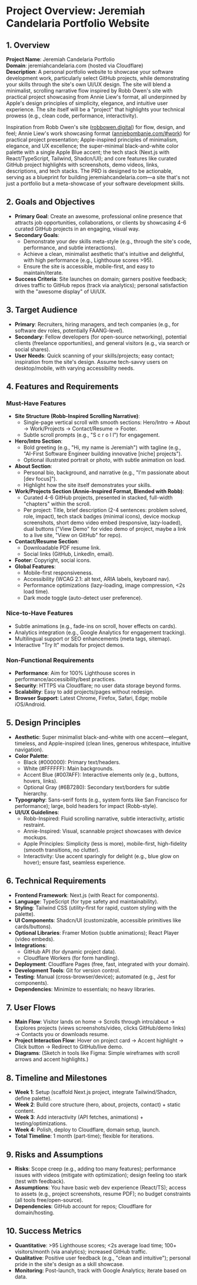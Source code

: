 # Project Overview: Jeremiah Candelaria Portfolio Website

## 1. Overview
**Project Name**: Jeremiah Candelaria Portfolio  
**Domain**: jeremiahcandelaria.com (hosted via Cloudflare)  
**Description**: A personal portfolio website to showcase your software development work, particularly select GitHub projects, while demonstrating your skills through the site's own UI/UX design. The site will blend a minimalist, scrolling narrative flow inspired by Robb Owen's site with practical project showcasing from Annie Liew's format, all underpinned by Apple's design principles of simplicity, elegance, and intuitive user experience. The site itself will be a "project" that highlights your technical prowess (e.g., clean code, performance, interactivity).  

Inspiration from Robb Owen's site ([robbowen.digital](https://robbowen.digital/)) for flow, design, and feel; Annie Liew's work showcasing format ([anniebombanie.com/#work](https://anniebombanie.com/#work)) for practical project presentation; Apple-inspired principles of minimalism, elegance, and UX excellence; the super-minimal black-and-white color palette with a single Apple Blue accent; the tech stack (Next.js with React/TypeScript, Tailwind, Shadcn/UI); and core features like curated GitHub project highlights with screenshots, demo videos, links, descriptions, and tech stacks. The PRD is designed to be actionable, serving as a blueprint for building jeremiahcandelaria.com—a site that's not just a portfolio but a meta-showcase of your software development skills.

## 2. Goals and Objectives
- **Primary Goal**: Create an awesome, professional online presence that attracts job opportunities, collaborations, or clients by showcasing 4-6 curated GitHub projects in an engaging, visual way.
- **Secondary Goals**:
  - Demonstrate your dev skills meta-style (e.g., through the site's code, performance, and subtle interactions).
  - Achieve a clean, minimalist aesthetic that's intuitive and delightful, with high performance (e.g., Lighthouse scores >95).
  - Ensure the site is accessible, mobile-first, and easy to maintain/iterate.
- **Success Criteria**: Site launches on domain; garners positive feedback; drives traffic to GitHub repos (track via analytics); personal satisfaction with the "awesome display" of UI/UX.

## 3. Target Audience
- **Primary**: Recruiters, hiring managers, and tech companies (e.g., for software dev roles, potentially FAANG-level).
- **Secondary**: Fellow developers (for open-source networking), potential clients (freelance opportunities), and general visitors (e.g., via search or social shares).
- **User Needs**: Quick scanning of your skills/projects; easy contact; inspiration from the site's design. Assume tech-savvy users on desktop/mobile, with varying accessibility needs.

## 4. Features and Requirements
### Must-Have Features
- **Site Structure (Robb-Inspired Scrolling Narrative)**:
  - Single-page vertical scroll with smooth sections: Hero/Intro → About → Work/Projects → Contact/Resume → Footer.
  - Subtle scroll prompts (e.g., "S c r o l l") for engagement.
- **Hero/Intro Section**:
  - Bold greeting (e.g., "Hi, my name is Jeremiah") with tagline (e.g., "AI-First Software Engineer building innovative [niche] projects").
  - Optional illustrated portrait or photo, with subtle animation on load.
- **About Section**:
  - Personal bio, background, and narrative (e.g., "I'm passionate about [dev focus]").
  - Highlight how the site itself demonstrates your skills.
- **Work/Projects Section (Annie-Inspired Format, Blended with Robb)**:
  - Curated 4-6 GitHub projects, presented in stacked, full-width "chapters" within the scroll.
  - Per project: Title, brief description (2-4 sentences: problem solved, role, impact), tech stack badges (minimal icons), device mockup screenshots, short demo video embed (responsive, lazy-loaded), dual buttons ("View Demo" for video demo of project, maybe a link to a live site, "View on GitHub" for repo).
- **Contact/Resume Section**:
  - Downloadable PDF resume link.
  - Social links (GitHub, LinkedIn, email).
- **Footer**: Copyright, social icons.
- **Global Features**:
  - Mobile-first responsiveness.
  - Accessibility (WCAG 2.1: alt text, ARIA labels, keyboard nav).
  - Performance optimizations (lazy-loading, image compression, <2s load time).
  - Dark mode toggle (auto-detect user preference).

### Nice-to-Have Features
- Subtle animations (e.g., fade-ins on scroll, hover effects on cards).
- Analytics integration (e.g., Google Analytics for engagement tracking).
- Multilingual support or SEO enhancements (meta tags, sitemap).
- Interactive "Try It" modals for project demos.

### Non-Functional Requirements
- **Performance**: Aim for 100% Lighthouse scores in performance/accessibility/best practices.
- **Security**: HTTPS via Cloudflare; no user data storage beyond forms.
- **Scalability**: Easy to add projects/pages without redesign.
- **Browser Support**: Latest Chrome, Firefox, Safari, Edge; mobile iOS/Android.

## 5. Design Principles
- **Aesthetic**: Super minimalist black-and-white with one accent—elegant, timeless, and Apple-inspired (clean lines, generous whitespace, intuitive navigation).
- **Color Palette**:
  - Black (#000000): Primary text/headers.
  - White (#FFFFFF): Main backgrounds.
  - Accent Blue (#007AFF): Interactive elements only (e.g., buttons, hovers, links).
  - Optional Gray (#6B7280): Secondary text/borders for subtle hierarchy.
- **Typography**: Sans-serif fonts (e.g., system fonts like San Francisco for performance); large, bold headers for impact (Robb-style).
- **UI/UX Guidelines**:
  - Robb-Inspired: Fluid scrolling narrative, subtle interactivity, artistic restraint.
  - Annie-Inspired: Visual, scannable project showcases with device mockups.
  - Apple Principles: Simplicity (less is more), mobile-first, high-fidelity (smooth transitions, no clutter).
  - Interactivity: Use accent sparingly for delight (e.g., blue glow on hover); ensure fast, seamless experience.

## 6. Technical Requirements
- **Frontend Framework**: Next.js (with React for components).
- **Language**: TypeScript (for type safety and maintainability).
- **Styling**: Tailwind CSS (utility-first for rapid, custom styling with the palette).
- **UI Components**: Shadcn/UI (customizable, accessible primitives like cards/buttons).
- **Optional Libraries**: Framer Motion (subtle animations); React Player (video embeds).
- **Integrations**:
  - GitHub API (for dynamic project data).
  - Cloudflare Workers (for form handling).
- **Deployment**: Cloudflare Pages (free, fast, integrated with your domain).
- **Development Tools**: Git for version control.
- **Testing**: Manual (cross-browser/device); automated (e.g., Jest for components).
- **Dependencies**: Minimize to essentials; no heavy libraries.

## 7. User Flows
- **Main Flow**: Visitor lands on home → Scrolls through intro/about → Explores projects (views screenshots/video, clicks GitHub/demo links) → Contacts you or downloads resume.
- **Project Interaction Flow**: Hover on project card → Accent highlight → Click button → Redirect to GitHub/live demo.
- **Diagrams**: (Sketch in tools like Figma: Simple wireframes with scroll arrows and accent highlights.)

## 8. Timeline and Milestones
- **Week 1**: Setup (scaffold Next.js project, integrate Tailwind/Shadcn, define palette).
- **Week 2**: Build core structure (hero, about, projects, contact) + static content.
- **Week 3**: Add interactivity (API fetches, animations) + testing/optimizations.
- **Week 4**: Polish, deploy to Cloudflare, domain setup, launch.
- **Total Timeline**: 1 month (part-time); flexible for iterations.

## 9. Risks and Assumptions
- **Risks**: Scope creep (e.g., adding too many features); performance issues with videos (mitigate with optimization); design feeling too stark (test with feedback).
- **Assumptions**: You have basic web dev experience (React/TS); access to assets (e.g., project screenshots, resume PDF); no budget constraints (all tools free/open-source).
- **Dependencies**: GitHub account for repos; Cloudflare for domain/hosting.

## 10. Success Metrics
- **Quantitative**: >95 Lighthouse scores; <2s average load time; 100+ visitors/month (via analytics); increased GitHub traffic.
- **Qualitative**: Positive user feedback (e.g., "clean and intuitive"); personal pride in the site's design as a skill showcase.
- **Monitoring**: Post-launch, track with Google Analytics; iterate based on data.